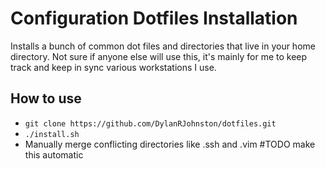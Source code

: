 # Configuration Dotfiles Installation #

Installs a bunch of common dot files and directories that live in your home directory. Not sure if anyone else will use this, it's mainly for me to keep track and keep in sync various workstations I use.

## How to use ##
 - `git clone https://github.com/DylanRJohnston/dotfiles.git`
 - `./install.sh`
 - Manually merge conflicting directories like .ssh and .vim #TODO make this automatic
